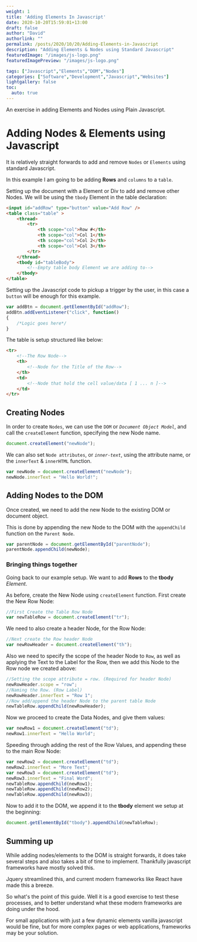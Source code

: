 ```yaml
---
weight: 1
title: 'Adding Elements In Javascript'
date: 2020-10-20T15:59:01+13:00
draft: false
author: "David"
authorlink: ""
permalink: /posts/2020/10/20/Adding-Elements-in-Javascript
description: "Adding Elements & Nodes using Standard Javascript"
featuredImage: "/images/js-logo.png"
featuredImagePreview: "/images/js-logo.png"

tags: ["Javascript","Elements","DOM","Nodes"]
categories: ["Software","Development","Javascript","Websites"]
lightgallery: false
toc:
  auto: true
---
```


An exercise in adding Elements and Nodes using Plain Javascript.
<!--more-->

# Adding Nodes & Elements using Javascript

It is relatively straight forwards to add and remove `Nodes` or `Elements` using standard Javascript.

In this example I am going to be adding **Rows** and `columns` to a `table`.

Setting up the document with a Element or Div to add and remove other Nodes.
We will be using the `tbody` Element in the table declaration:

``` html
<input id="addRow" type="button" value="Add Row" />
<table class="table" >
    <thread>
        <tr>
            <th scope="col">Row #</th>
            <th scope="col">Col 1</th>
            <th scope="col">Col 2</th>
            <th scope="col">Col 3</th>
        </tr>
    </thread>
    <tbody id="tableBody">
        <!--Empty table body Element we are adding to-->
    </tbody>
</table>
```

Setting up the Javascript code to pickup a trigger by the user, in this case a `button` will be enough for this example.

``` javascript
var addBtn = document.getElementById("addRow");
addBtn.addEventListener("click", function() 
{
    /*Logic goes here*/
}
```

The table is setup structured like below:

``` html
<tr> 
    <!--The Row Node-->
    <th>
        <!--Node for the Title of the Row-->
    </th>
    <td>
        <!--Node that hold the cell value/data [ 1 ... n ]-->
    </td>
</tr>
```

## Creating Nodes

In order to create `Nodes`, we can use the `DOM` or *`Document Object Model`*, and call the `createElement` function, specifying the new Node name.

``` javascript
document.createElement("newNode");
```

We can also set `Node attributes`, or *`inner-text`*, using the attribute name, or the `innerText` & `innerHTML` function.

``` javascript
var newNode = document.createElement("newNode");
newNode.innerText = "Hello World!";
```

## Adding Nodes to the DOM

Once created, we need to add the new Node to the existing DOM or document object.

This is done by appending the new Node to the DOM with the `appendChild` function on the `Parent Node`.

``` javascript
var parentNode = document.getElementById("parentNode");
parentNode.appendChild(newNode);
```

### Bringing things together

Going back to our example setup. We want to add **Rows** to the **tbody** *Element*.

As before, create the New Node using `createElement` function.
First create the New Row Node:

``` javascript
//First Create the Table Row Node
var newTableRow = document.createElement("tr");
```

We need to also create a header Node, for the Row Node:

``` javascript
//Next create the Row header Node
var newRowHeader = document.createElement("th");
```

Also we need to specify the scope of the header Node to `Row`, as well as applying the Text to the Label for the Row, then we add this Node to the Row node we created above:

``` javascript
//Setting the scope attribute = row. (Required for header Node)
newRowHeader.scope = "row";
//Naming the Row. (Row Label)
newRowHeader.innerText = "Row 1";
//Now add/append the header Node to the parent table Node
newTableRow.appendChild(newRowHeader);
```

Now we proceed to create the Data Nodes, and give them values:

``` javascript
var newRow1 = document.createElement("td");
newRow1.innerText = "Hello World";
```

Speeding through adding the rest of the Row Values, and appending these to the main Row Node:

``` javascript
var newRow2 = document.createElement("td");
newRow2.innerText = "More Text";
var newRow3 = document.createElement("td");
newRow3.innerText = "Final Word";
newTableRow.appendChild(newRow1);
newTableRow.appendChild(newRow2);
newTableRow.appendChild(newRow3);
```

Now to add it to the DOM, we append it to the **tbody** element we setup at the beginning:

``` javascript
document.getElementById("tbody").appendChild(newTableRow);
```

## Summing up

While adding nodes/elements to the DOM is straight forwards, it does take several steps and also takes a bit of time to implement. Thankfully javascript frameworks have mostly solved this.

Jquery streamlined this, and current modern frameworks like React have made this a breeze. 

So what's the point of this guide. Well it is a good exercise to test these processes, and to better understand what these modern frameworks are doing under the hood.

For small applications with just a few dynamic elements vanilla javascript would be fine, but for more complex pages or web applications, frameworks may be your solution.